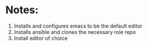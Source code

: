 Notes:
===============
1. Installs and configures emacs to be the default editor
2. Installs ansible and clones the necessary role repo
3. Install editor of choice
